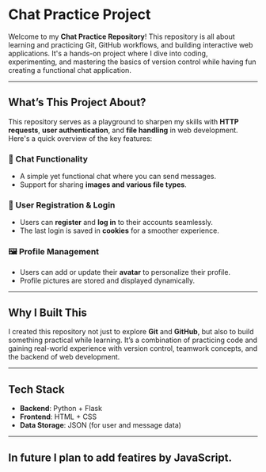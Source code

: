 # Chat Practice Project

Welcome to my **Chat Practice Repository**! 
This repository is all about learning and practicing Git, GitHub workflows, and building interactive web applications. It's a hands-on project where I dive into coding, experimenting, and mastering the basics of version control while having fun creating a functional chat application.

---

## What’s This Project About?

This repository serves as a playground to sharpen my skills with **HTTP requests**, **user authentication**, and **file handling** in web development. Here's a quick overview of the key features:

### 💬 Chat Functionality
- A simple yet functional chat where you can send messages.  
- Support for sharing **images and various file types**.  

### 🔐 User Registration & Login
- Users can **register** and **log in** to their accounts seamlessly.  
- The last login is saved in **cookies** for a smoother experience.

### 🖼️ Profile Management
- Users can add or update their **avatar** to personalize their profile.  
- Profile pictures are stored and displayed dynamically.  

---

## Why I Built This

I created this repository not just to explore **Git** and **GitHub**, but also to build something practical while learning. It’s a combination of practicing code and gaining real-world experience with version control, teamwork concepts, and the backend of web development.

---

## Tech Stack

- **Backend**: Python + Flask  
- **Frontend**: HTML + CSS  
- **Data Storage**: JSON (for user and message data)


---

## In future I plan to add featires by JavaScript.

